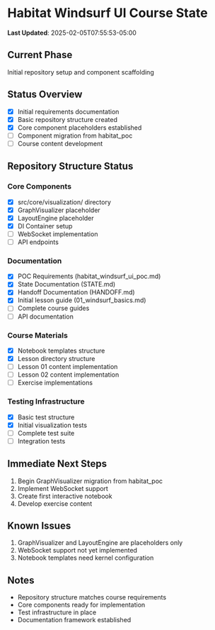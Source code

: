 # Habitat Windsurf UI Course State

**Last Updated**: 2025-02-05T07:55:53-05:00

## Current Phase
Initial repository setup and component scaffolding

## Status Overview
- [x] Initial requirements documentation
- [x] Basic repository structure created
- [x] Core component placeholders established
- [ ] Component migration from habitat_poc
- [ ] Course content development

## Repository Structure Status

### Core Components
- [x] src/core/visualization/ directory
- [x] GraphVisualizer placeholder
- [x] LayoutEngine placeholder
- [x] DI Container setup
- [ ] WebSocket implementation
- [ ] API endpoints

### Documentation
- [x] POC Requirements (habitat_windsurf_ui_poc.md)
- [x] State Documentation (STATE.md)
- [x] Handoff Documentation (HANDOFF.md)
- [x] Initial lesson guide (01_windsurf_basics.md)
- [ ] Complete course guides
- [ ] API documentation

### Course Materials
- [x] Notebook templates structure
- [x] Lesson directory structure
- [ ] Lesson 01 content implementation
- [ ] Lesson 02 content implementation
- [ ] Exercise implementations

### Testing Infrastructure
- [x] Basic test structure
- [x] Initial visualization tests
- [ ] Complete test suite
- [ ] Integration tests

## Immediate Next Steps
1. Begin GraphVisualizer migration from habitat_poc
2. Implement WebSocket support
3. Create first interactive notebook
4. Develop exercise content

## Known Issues
1. GraphVisualizer and LayoutEngine are placeholders only
2. WebSocket support not yet implemented
3. Notebook templates need kernel configuration

## Notes
- Repository structure matches course requirements
- Core components ready for implementation
- Test infrastructure in place
- Documentation framework established
